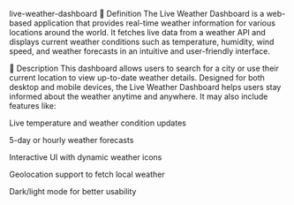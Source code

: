 live-weather-dashboard
📖 Definition
The Live Weather Dashboard is a web-based application that provides real-time weather information for various locations around the world. It fetches live data from a weather API and displays current weather conditions such as temperature, humidity, wind speed, and weather forecasts in an intuitive and user-friendly interface.

📝 Description
This dashboard allows users to search for a city or use their current location to view up-to-date weather details. Designed for both desktop and mobile devices, the Live Weather Dashboard helps users stay informed about the weather anytime and anywhere. It may also include features like:

Live temperature and weather condition updates

5-day or hourly weather forecasts

Interactive UI with dynamic weather icons

Geolocation support to fetch local weather

Dark/light mode for better usability
